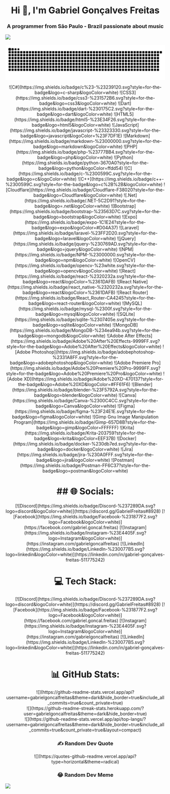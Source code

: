 <h1 align="center">Hi 👋, I'm Gabriel Gonçalves Freitas</h1>
<h3 align="center">A programmer from São Paulo - Brazil passionate about music</h3>

[![](https://visitcount.itsvg.in/api?id=gabrielgoncalfreitas&icon=0&color=0)](https://visitcount.itsvg.in)

<img align="center" src="snake.svg">

<p align="center">
![C#](https://img.shields.io/badge/c%23-%23239120.svg?style=for-the-badge&logo=c-sharp&logoColor=white) ![CSS3](https://img.shields.io/badge/css3-%231572B6.svg?style=for-the-badge&logo=css3&logoColor=white) ![Dart](https://img.shields.io/badge/dart-%230175C2.svg?style=for-the-badge&logo=dart&logoColor=white) ![HTML5](https://img.shields.io/badge/html5-%23E34F26.svg?style=for-the-badge&logo=html5&logoColor=white) ![JavaScript](https://img.shields.io/badge/javascript-%23323330.svg?style=for-the-badge&logo=javascript&logoColor=%23F7DF1E) ![Markdown](https://img.shields.io/badge/markdown-%23000000.svg?style=for-the-badge&logo=markdown&logoColor=white) ![PHP](https://img.shields.io/badge/php-%23777BB4.svg?style=for-the-badge&logo=php&logoColor=white) ![Python](https://img.shields.io/badge/python-3670A0?style=for-the-badge&logo=python&logoColor=ffdd54) ![C](https://img.shields.io/badge/c-%2300599C.svg?style=for-the-badge&logo=c&logoColor=white) ![C++](https://img.shields.io/badge/c++-%2300599C.svg?style=for-the-badge&logo=c%2B%2B&logoColor=white) ![Cloudflare](https://img.shields.io/badge/Cloudflare-F38020?style=for-the-badge&logo=Cloudflare&logoColor=white) ![.Net](https://img.shields.io/badge/.NET-5C2D91?style=for-the-badge&logo=.net&logoColor=white) ![Bootstrap](https://img.shields.io/badge/bootstrap-%23563D7C.svg?style=for-the-badge&logo=bootstrap&logoColor=white) ![Expo](https://img.shields.io/badge/expo-1C1E24?style=for-the-badge&logo=expo&logoColor=#D04A37) ![Laravel](https://img.shields.io/badge/laravel-%23FF2D20.svg?style=for-the-badge&logo=laravel&logoColor=white) ![jQuery](https://img.shields.io/badge/jquery-%230769AD.svg?style=for-the-badge&logo=jquery&logoColor=white) ![NPM](https://img.shields.io/badge/NPM-%23000000.svg?style=for-the-badge&logo=npm&logoColor=white) ![OpenCV](https://img.shields.io/badge/opencv-%23white.svg?style=for-the-badge&logo=opencv&logoColor=white) ![React](https://img.shields.io/badge/react-%2320232a.svg?style=for-the-badge&logo=react&logoColor=%2361DAFB) ![React Native](https://img.shields.io/badge/react_native-%2320232a.svg?style=for-the-badge&logo=react&logoColor=%2361DAFB) ![React Router](https://img.shields.io/badge/React_Router-CA4245?style=for-the-badge&logo=react-router&logoColor=white) ![MySQL](https://img.shields.io/badge/mysql-%2300f.svg?style=for-the-badge&logo=mysql&logoColor=white) ![SQLite](https://img.shields.io/badge/sqlite-%2307405e.svg?style=for-the-badge&logo=sqlite&logoColor=white) ![MongoDB](https://img.shields.io/badge/MongoDB-%234ea94b.svg?style=for-the-badge&logo=mongodb&logoColor=white) ![Adobe After Effects](https://img.shields.io/badge/Adobe%20After%20Effects-9999FF.svg?style=for-the-badge&logo=Adobe%20After%20Effects&logoColor=white) ![Adobe Photoshop](https://img.shields.io/badge/adobephotoshop-%2331A8FF.svg?style=for-the-badge&logo=adobephotoshop&logoColor=white) ![Adobe Premiere Pro](https://img.shields.io/badge/Adobe%20Premiere%20Pro-9999FF.svg?style=for-the-badge&logo=Adobe%20Premiere%20Pro&logoColor=white) ![Adobe XD](https://img.shields.io/badge/Adobe%20XD-470137?style=for-the-badge&logo=Adobe%20XD&logoColor=#FF61F6) ![Blender](https://img.shields.io/badge/blender-%23F5792A.svg?style=for-the-badge&logo=blender&logoColor=white) ![Canva](https://img.shields.io/badge/Canva-%2300C4CC.svg?style=for-the-badge&logo=Canva&logoColor=white) 	![Figma](https://img.shields.io/badge/figma-%23F24E1E.svg?style=for-the-badge&logo=figma&logoColor=white) ![Gimp Gnu Image Manipulation Program](https://img.shields.io/badge/Gimp-657D8B?style=for-the-badge&logo=gimp&logoColor=FFFFFF) ![Krita](https://img.shields.io/badge/Krita-203759?style=for-the-badge&logo=krita&logoColor=EEF37B) ![Docker](https://img.shields.io/badge/docker-%230db7ed.svg?style=for-the-badge&logo=docker&logoColor=white) ![Jira](https://img.shields.io/badge/jira-%230A0FFF.svg?style=for-the-badge&logo=jira&logoColor=white) ![Postman](https://img.shields.io/badge/Postman-FF6C37?style=for-the-badge&logo=postman&logoColor=white)
</p>

<h1 align="center">## 🌐 Socials:</h1>
<p align="center"> 
[![Discord](https://img.shields.io/badge/Discord-%237289DA.svg?logo=discord&logoColor=white)](htttps://discord.gg/GabrielFreitas#8928) [![Facebook](https://img.shields.io/badge/Facebook-%231877F2.svg?logo=Facebook&logoColor=white)](https://facebook.com/gabriel.goncal.freitas) [![Instagram](https://img.shields.io/badge/Instagram-%23E4405F.svg?logo=Instagram&logoColor=white)](https://instagram.com/gabrielgoncalfreitas) [![LinkedIn](https://img.shields.io/badge/LinkedIn-%230077B5.svg?logo=linkedin&logoColor=white)](https://linkedin.com/in/gabriel-gonçalves-freitas-511775242) 
</p>

<h1 align="center">💻 Tech Stack:</h1>
<p align="center"> 
[![Discord](https://img.shields.io/badge/Discord-%237289DA.svg?logo=discord&logoColor=white)](htttps://discord.gg/GabrielFreitas#8928) [![Facebook](https://img.shields.io/badge/Facebook-%231877F2.svg?logo=Facebook&logoColor=white)](https://facebook.com/gabriel.goncal.freitas) [![Instagram](https://img.shields.io/badge/Instagram-%23E4405F.svg?logo=Instagram&logoColor=white)](https://instagram.com/gabrielgoncalfreitas) [![LinkedIn](https://img.shields.io/badge/LinkedIn-%230077B5.svg?logo=linkedin&logoColor=white)](https://linkedin.com/in/gabriel-gonçalves-freitas-511775242) 
</p>

<h1 align="center">📊 GitHub Stats:</h1>
<p align="center"> 
![](https://github-readme-stats.vercel.app/api?username=gabrielgoncalfreitas&theme=dark&hide_border=true&include_all_commits=true&count_private=true)<br/>
![](https://github-readme-streak-stats.herokuapp.com/?user=gabrielgoncalfreitas&theme=dark&hide_border=true)<br/>
![](https://github-readme-stats.vercel.app/api/top-langs/?username=gabrielgoncalfreitas&theme=dark&hide_border=true&include_all_commits=true&count_private=true&layout=compact)
</p>

<h3 align="center">✍️ Random Dev Quote</h3>
<p align="center"> 
![](https://quotes-github-readme.vercel.app/api?type=horizontal&theme=radical)
</p>

<h3 align="center">😂 Random Dev Meme</h3>
<img src="https://random-memer.herokuapp.com/" width="512px"/>
